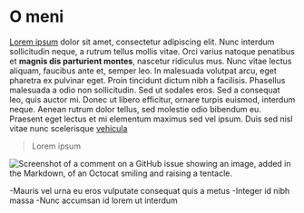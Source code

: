 # O meni
[Lorem ipsum](index.md) dolor sit amet, consectetur adipiscing elit. Nunc interdum sollicitudin neque, a rutrum tellus mollis vitae. Orci varius natoque penatibus et **magnis dis parturient montes**, nascetur ridiculus mus. Nunc vitae lectus aliquam, faucibus ante et, semper leo. In malesuada volutpat arcu, eget pharetra ex pulvinar eget. Proin tincidunt dictum nibh a facilisis. Phasellus malesuada a odio non sollicitudin. Sed ut sodales eros. Sed a consequat leo, quis auctor mi. Donec ut libero efficitur, ornare turpis euismod, interdum neque. Aenean rutrum dolor tellus, sed molestie odio bibendum eu. Praesent eget lectus et mi elementum maximus sed vel ipsum. Duis sed nisl vitae nunc scelerisque [vehicula](https://www.unizd.hr)

> Lorem ipsum

![Screenshot of a comment on a GitHub issue showing an image, added in the Markdown, of an Octocat smiling and raising a tentacle.](https://myoctocat.com/assets/images/base-octocat.svg)

-Mauris vel urna eu eros vulputate consequat quis a metus
-Integer id nibh massa
-Nunc accumsan id lorem ut interdum
